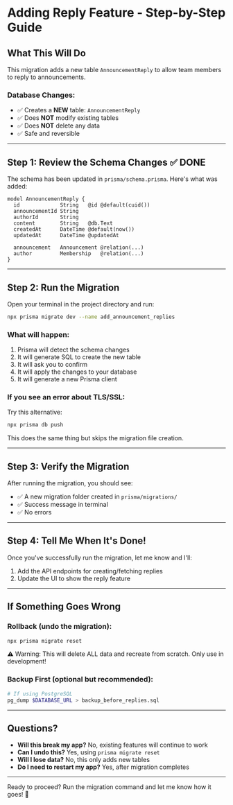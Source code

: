 # Adding Reply Feature - Step-by-Step Guide

## What This Will Do

This migration adds a new table `AnnouncementReply` to allow team members to reply to announcements.

### Database Changes:
- ✅ Creates a **NEW** table: `AnnouncementReply`
- ✅ Does **NOT** modify existing tables
- ✅ Does **NOT** delete any data
- ✅ Safe and reversible

---

## Step 1: Review the Schema Changes ✅ DONE

The schema has been updated in `prisma/schema.prisma`. Here's what was added:

```prisma
model AnnouncementReply {
  id             String   @id @default(cuid())
  announcementId String
  authorId       String
  content        String   @db.Text
  createdAt      DateTime @default(now())
  updatedAt      DateTime @updatedAt

  announcement   Announcement @relation(...)
  author         Membership   @relation(...)
}
```

---

## Step 2: Run the Migration

Open your terminal in the project directory and run:

```bash
npx prisma migrate dev --name add_announcement_replies
```

### What will happen:
1. Prisma will detect the schema changes
2. It will generate SQL to create the new table
3. It will ask you to confirm
4. It will apply the changes to your database
5. It will generate a new Prisma client

### If you see an error about TLS/SSL:
Try this alternative:

```bash
npx prisma db push
```

This does the same thing but skips the migration file creation.

---

## Step 3: Verify the Migration

After running the migration, you should see:
- ✅ A new migration folder created in `prisma/migrations/`
- ✅ Success message in terminal
- ✅ No errors

---

## Step 4: Tell Me When It's Done!

Once you've successfully run the migration, let me know and I'll:
1. Add the API endpoints for creating/fetching replies
2. Update the UI to show the reply feature

---

## If Something Goes Wrong

### Rollback (undo the migration):
```bash
npx prisma migrate reset
```
⚠️ Warning: This will delete ALL data and recreate from scratch. Only use in development!

### Backup First (optional but recommended):
```bash
# If using PostgreSQL
pg_dump $DATABASE_URL > backup_before_replies.sql
```

---

## Questions?

- **Will this break my app?** No, existing features will continue to work
- **Can I undo this?** Yes, using `prisma migrate reset`
- **Will I lose data?** No, this only adds new tables
- **Do I need to restart my app?** Yes, after migration completes

---

Ready to proceed? Run the migration command and let me know how it goes! 🚀

